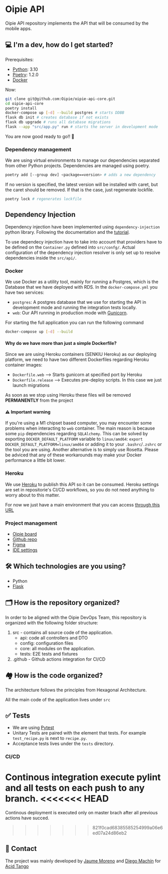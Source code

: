 # Oipie API

Oipie API repository implements the API that will be consumed by the mobile apps.

## 💻 I'm a dev, how do I get started?

Prerequisites:

- [Python](https://www.python.org/downloads/): 3.10
- [Poetry](https://python-poetry.org/docs/#installation): 1.2.0
- [Docker](https://docs.docker.com/get-docker/)

Now:

```bash
git clone git@github.com:Oipie/oipie-api-core.git
cd oipie-api-core
poetry install
docker-compose up [-d] --build postgres # starts DDBB
flask db init # creates database if not exists
flask db upgrade # runs all database migrations
flask --app "src/app.py" run # starts the server in development mode
```

You are now good ready to go!! 👯

### Dependency management

We are using virtual environments to manage our dependencies separated from other Python projects. Dependencies are managed using poetry.

```bash
poetry add [--group dev] <package==version> # adds a new dependency
```

If no version is specified, the latest version will be installed with caret, but the caret should be removed. If that is the case, just regenerate lockfile.

```bash
poetry lock # regenerates lockfile
```

## Dependency Injection

Dependency injection have been implemented using `dependency-injection` python library. Following the documentation and the [tutorial](https://python-dependency-injector.ets-labs.org/examples/fastapi-sqlalchemy.html).

To use dependecy injection have to take into account that providers have to be defined on the `Container.py` defined into `src/confg/`. Actual configuration of the dependency injection resolver is only set up to resolve dependencies inside the `src/api/`.

### Docker

We use Docker as a utility tool, mainly for running a Postgres, which is the Database that we have deployed with RDS. In the `docker-compose.yml` you have two services:

- `postgres`: A postgres database that we use for starting the API in development mode and running the integration tests locally.
- `web`: Our API running in production mode with [Gunicorn](https://gunicorn.org/).

For starting the full application you can run the following command

```bash
docker-compose up [-d] --build
```

#### Why do we have more than just a simple Dockerfile?

Since we are using Heroku containers (SENKIU Heroku) as our deploying platform, we need to have two different Dockerfiles regarding Heroku container images:
- `Dockerfile.web` --> Starts gunicorn at specified port by Heroku
- `Dockerfile.release` --> Executes pre-deploy scripts. In this case we just launch migrations

As soon as we stop using Heroku these files will be removed **PERMANENTLY** from the project

#### :warning: Important warning

If you're using a M1 chipset based computer, you may encounter some problems when interacting to `web` container. The main reason is because some `pip` dependencies regarding `SQLAlchemy`. This can be solved by exporting `DOCKER_DEFAULT_PLATFORM` variable to `linux/amd64`:
`export DOCKER_DEFAULT_PLATFORM=linux/amd64` or adding it to your `.bashrc`/`.zshrc` or the tool you are using. Another alternative is to simply use Rosetta. Please be adviced that any of these workarounds may make your Docker performance a little bit lower.

### Heroku

We use [Heroku](https://www.heroku.com/) to publish this API so it can be consumed. Heroku settings are set in repositorie's CI/CD workflows, so you do not need anything to worry about to this matter.

For now we just have a main environment that you can access [through this URL](https://oipie.herokuapp.com/)

### Project management

- [Oipie board](https://trello.com/b/727W8t27/development)
- [Github repo](https://github.com/Oipie/oipie-api-core)
- [Figma](https://www.figma.com/file/baltSi1jqPjxE3lJRdl3gh/Oipiegma)
- [IDE settings](/docs/ide-settings.md)

## 🛠 Which technologies are you using?

- Python
- [Flask](https://flask.palletsprojects.com/en/2.2.x/)

## 🗂 How is the repository organized?

In order to be aligned with the Oipie DevOps Team, this repository is organized with the following folder structure:

1. src - contains all source code of the application.
    * api: code all controllers and DTO
    * config: configuration files
    * core: all modules on the application.
    * tests: E2E tests and fixtures
3. .github - Github actions integration for CI/CD

## 🏘 How is the code organized?

The architecture follows the principles from Hexagonal Architecture.

All the main code of the application lives under `src`

## ✅ Tests

- We are using [Pytest](https://docs.pytest.org/en/7.1.x/)
- Unitary Tests are paired with the element that tests. For example `test_recipe.py` is next to `recipe.py`.
- Acceptance tests lives under the `tests` directory.

### CI/CD

Continous integration execute pylint and all tests on each push to any branch.
<<<<<<< HEAD
=======

Continous deployment is executed only on master brach after all previous actions have succed.
>>>>>>> 821f0cad68385585254999a06e6ed07a24d86eb2

## 📲 Contact

The project was mainly developed by [Jaume Moreno](morenocantoj@gmail.com) and [Diego Machín](diego@acidtango.com)
for [Acid Tango](https://acidtango.com/)
